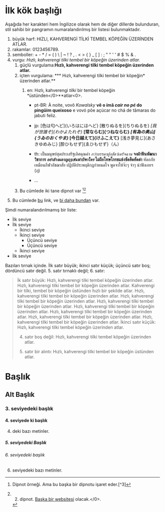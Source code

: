 # İlk kök başlığı

Aşağıda her karakteri hem İngilizce olarak hem de diğer dillerde bulunduran, stil sahibi bir pangramın numaralandırılmış bir listesi bulunmaktadır.

1. büyük harf: HIZLI, KAHVERENGİ TİLKİ TEMBEL KÖPEĞİN ÜZERİNDEN ATLAR. 
2. rakamlar: 0123456789. 
3. semboller: + - * / = ( ) \ | ~ ! ? , . < > { } _ [ ] : ; " " ' ' # $ % & .
4. vurgu: *Hızlı, kahverengi tilki tembel bir köpeğin üzerinden atlar.* 
    1. güçlü vurgulama:**Hızlı, kahverengi tilki tembel köpeğin üzerinden atlar.**
    2. içten vurgulama: *** Hızlı, kahverengi tilki tembel bir köpeğin* üzerinden atlar.** 
        1. en: Hızlı, kahverengi *tilki* </em>bir</strong> tembel köpeğin *üstünden</0>**atlar<0>.</li> 
            
            * pt-BR: À noite, vovô *Kowalsky* **vê o ímã *cair no pé* do pingüim queixoso** e vovó põe açúcar no chá de tâmaras do jabuti feliz.
            * jp: [色は匂へど]{いろはにほへど} [散りぬるを]{ちりぬるを} *[我が世誰ぞ]{わかよたれぞ}* **[常ならむ]{つねならむ} *[有為の奥山]{うゐのおくやま}* [今日越えて]{けふこえて}** [浅き夢見じ]{あさきゆめみじ} [酔ひもせず]{ゑひもせず}（ん）
            * th: เป็นมนุษย์สุดประเสริฐเลิศคุณค่า *กว่าบรรดาฝูงสัตว์เดรัจฉาน* **จงฝ่าฟันพัฒนาวิชาการ *อย่าล้างผลาญฤๅเข่นฆ่าบีฑาใคร* ไม่ถือโทษโกรธแช่งซัดฮึดฮัดด่า** หัดอภัยเหมือนกีฬาอัชฌาสัย ปฏิบัติประพฤติกฎกำหนดใจ พูดจาให้จ๊ะๆ จ๋าๆ น่าฟังเอยฯ (ฦ)
            * ...</ol></li> 
            
            * Bu cümlede iki tane dipnot var [^1][^2]</ol></li> 
            
            * Bu cümlede [bu](https://example-this.com) link, ve [bi daha bundan](https://example-this-again.com) var.</ol> 
            
            Şimdi numaralandırılmamış bir liste:
            
            * İlk seviye
            * İlk seviye 
                * İkinci seviye
                * İkinci seviye 
                    * Üçüncü seviye
                    * Üçüncü seviye
                * İkinci seviye
            * İlk seviye
            
            Bazıları tırnak içinde. İlk satır büyük; ikinci satır küçük; üçüncü satır boş; dördüncü satır değil. 5. satır tırnaklı değil; 6. satır:
            
            > İk satır büyük: Hızlı, kahverengi tilki tembel köpeğin üzerinden atlar. Hızlı, kahverengi tilki tembel bir köpeğin üzerinden atlar. Kahverengi bir tilki, tembel bir köpeğin üstünden hızlı bir şekilde atlar. Hızlı, kahverengi tilki tembel bir köpeğin üzerinden atlar. Hızlı, kahverengi tilki tembel bir köpeğin üzerinden atlar. Hızlı, kahverengi tilki tembel bir köpeğin üzerinden atlar. Hızlı, kahverengi tilki tembel bir köpeğin üzerinden atlar. Hızlı, kahverengi tilki tembel bir köpeğin üzerinden atlar. Hızlı, kahverengi tilki tembel bir köpeğin üzerinden atlar. Hızlı, kahverengi tilki tembel bir köpeğin üzerinden atlar. İkinci satır küçük: Hızlı, kahverengi tilki tembel köpeğin üzerinden atlar.
            > 
            > 4. satır boş değil: Hızlı, kahverengi tilki tembel köpeğin üzerinden atlar.
            > 
            > 6. satır bir alıntı: Hızlı, kahverengi tilki tembel bir köpeğin üstünden atlar.
            
            # Başlık
            
            ## Alt Başlık
            
            ### 3. seviyedeki başlık
            
            #### 4. seviyede ki başlık
            
            4. deki bazı metinler.
            
            ##### 5. seviyedeki Başlık
            
            ###### 6. seviyedeki başlık
            
            6. seviyedeki bazı metinler.
            
            [^1]: Dipnot örneği. Ama bu başka bir dipnotu işaret eder.[^3]
        
        [^2]: 2. dipnot. [Başka bir websitesi](https://example-another-website.com) olacak.</0>.